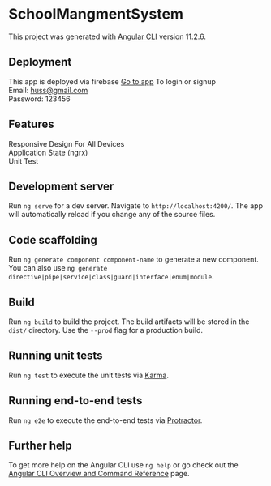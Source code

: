 # SchoolMangmentSystem

This project was generated with [Angular CLI](https://github.com/angular/angular-cli) version 11.2.6.

## Deployment
This app is deployed via firebase [Go to app](https://schoolmangmentsys.web.app/)
To login or signup  
Email: huss@gmail.com  
Password: 123456  


## Features
Responsive Design For All Devices  
Application State (ngrx)  
Unit Test 

## Development server
Run `ng serve` for a dev server. Navigate to `http://localhost:4200/`. The app will automatically reload if you change any of the source files.

## Code scaffolding

Run `ng generate component component-name` to generate a new component. You can also use `ng generate directive|pipe|service|class|guard|interface|enum|module`.

## Build

Run `ng build` to build the project. The build artifacts will be stored in the `dist/` directory. Use the `--prod` flag for a production build.

## Running unit tests

Run `ng test` to execute the unit tests via [Karma](https://karma-runner.github.io).

## Running end-to-end tests

Run `ng e2e` to execute the end-to-end tests via [Protractor](http://www.protractortest.org/).


## Further help

To get more help on the Angular CLI use `ng help` or go check out the [Angular CLI Overview and Command Reference](https://angular.io/cli) page.
